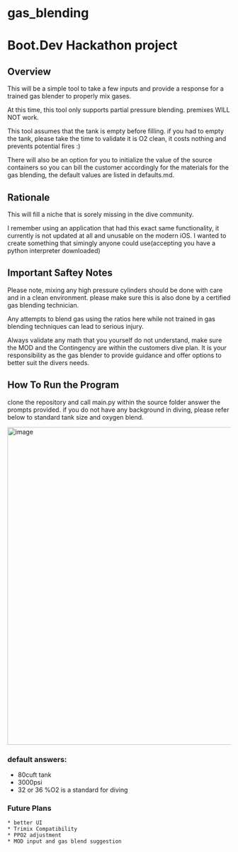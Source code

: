 # gas_blending
<h1>Boot.Dev Hackathon project</h1>


<h2>Overview</h2>
This will be a simple tool to take a few inputs and provide a response for a trained gas blender to properly mix gases. 

At this time, this tool only supports partial pressure blending. premixes WILL NOT work.

This tool assumes that the tank is empty before filling. if you had to empty the tank, please take the time to validate it is O2 clean, it costs nothing and prevents potential fires :)

There will also be an option for you to initialize the value of the source containers so you can bill the customer accordingly for the materials for the gas blending, the default values are listed in defaults.md.

<h2>Rationale</h2>
This will fill a niche that is sorely missing in the dive community. 

I remember using an application that had this exact same functionality, it currently is not updated at all and unusable on the modern iOS. I wanted to create something that simingly anyone could use(accepting you have a python interpreter downloaded)

<h2>Important Saftey Notes</h2>
Please note, mixing any high pressure cylinders should be done with care and in a clean environment. please make sure this is also done by a certified gas blending technician. 

Any attempts to blend gas using the ratios here while not trained in gas blending techniques can lead to serious injury. 

Always validate any math that you yourself do not understand, make sure the MOD and the Contingency are within the customers dive plan. It is your responsibility as the gas blender to provide guidance and offer options to better suit the divers needs.


<h2>How To Run the Program</h2>

clone the repository and call main.py within the source folder
answer the prompts provided. if you do not have any background in diving, please refer below to standard tank size and oxygen blend.

<img width="959" height="717" alt="image" src="https://github.com/user-attachments/assets/631b8567-c487-4c76-a71a-d3510cb3cbc7" />


<h3>default answers:</h3>

- 80cuft tank
- 3000psi
- 32 or 36 %O2 is a standard for diving


<h3> Future Plans </h3>

    * better UI 
    * Trimix Compatibility
    * PPO2 adjustment 
    * MOD input and gas blend suggestion
